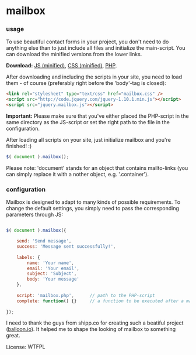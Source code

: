 mailbox
=======

### usage

To use beautiful contact forms in your project, you don't need to do anything else than to just include all files and initialize the main-script. You can download the minified versions from the lower links.

**Download:**
<a href="https://rawgit.com/leo/mailbox/master/jquery.mailbox.min.js">JS (minified)</a>,
<a href="https://rawgit.com/leo/mailbox/master/mailbox.min.css">CSS (minified)</a>,
<a href="https://rawgit.com/leo/mailbox/master/mailbox.php">PHP</a>.

After downloading and including the scripts in your site, you need to load them - of course (preferably right before the 'body'-tag is closed):

```html
<link rel="stylesheet" type="text/css" href="mailbox.css" />
<script src="http://code.jquery.com/jquery-1.10.1.min.js"></script>
<script src="jquery.mailbox.js"></script>
```

**Important:** Please make sure that you've either placed the PHP-script in the same directory as the JS-script or set the right path to the file in the configuration.


After loading all scripts on your site, just initialize mailbox and you're finished! :)

```js
$( document ).mailbox();
```

Please note: 'document' stands for an object that contains mailto-links (you can simply replace it with a nother object, e.g. '.container').


### configuration

Mailbox is designed to adapt to many kinds of possible requirements. To change the default settings, you simply need to pass the corresponding parameters through JS:

```js

$( document ).mailbox({

	send: 'Send message',
	success: 'Message sent successfully!',
	
	labels: {
		name: 'Your name',
		email: 'Your email',
		subject: 'Subject',
		body: 'Your message'
	},
	
	script: 'mailbox.php',		// path to the PHP-script
	complete: function() {}		// a function to be executed after a mail has been sent
	
});

```

I need to thank the guys from shipp.co for creating such a beatiful project (<a href="https://balloon.io" target="_blank">balloon.io</a>). It helped me to shape the looking of mailbox to something great.

License: <a href="http://www.wtfpl.net/"><img src="http://www.wtfpl.net/wp-content/uploads/2012/12/wtfpl-badge-4.png" width="80" height="15" alt="WTFPL" /></a>
